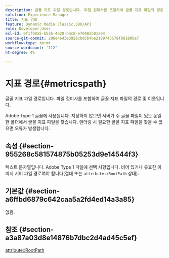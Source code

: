 ```yaml
---
description: 글꼴 지표 파일 경로입니다. 파일 접미사를 포함하여 글꼴 지표 파일의 경로 및 이름입니다.
solution: Experience Manager
title: 지표 경로
feature: Dynamic Media Classic,SDK/API
role: Developer,User
exl-id: 0f1f98a5-b53b-4e20-b4c8-e70482b01a04
source-git-commit: 206e4643e3926cb85b4be2189743578f88180be7
workflow-type: tm+mt
source-wordcount: '112'
ht-degree: 4%

---
```


# 지표 경로{#metricspath}

글꼴 지표 파일 경로입니다. 파일 접미사를 포함하여 글꼴 지표 파일의 경로 및 이름입니다.

Adobe Type 1 글꼴에 사용됩니다. 지정하지 않으면 서버가 주 글꼴 파일이 있는 동일한 폴더에서 글꼴 지표 파일을 찾습니다. 렌더링 시 필요한 글꼴 지표 파일을 찾을 수 없으면 오류가 발생합니다.

## 속성 {#section-955268c581574875b05253d9e14544f3}

텍스트 문자열입니다. Adobe Type 1 파일에 선택 사항입니다. 비어 있거나 유효한 이미지 서버 파일 경로여야 합니다(절대 또는 `attribute::RootPath` 상대).

## 기본값 {#section-a6ffbd6879c642caa5a2fd4ed14a3a85}

없음.

## 참조 {#section-a3a87a03d8e14876b7dbc2d4ad45c5ef}

[attribute::RootPath](/help/aem-is-ir-api/is-api/image-catalog/image-serving-api-ref/c-image-catalog-reference/c-attributes-reference/r-rootpath.md)
